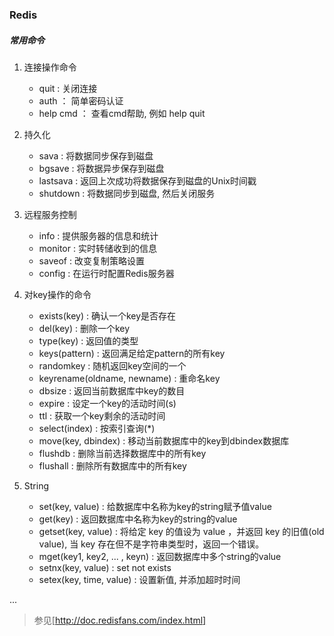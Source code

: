 ### Redis

##### 常用命令   

1. 连接操作命令
    - quit : 关闭连接
    - auth ： 简单密码认证
    - help cmd ： 查看cmd帮助, 例如 help quit

2. 持久化
    - sava : 将数据同步保存到磁盘
    - bgsave : 将数据异步保存到磁盘
    - lastsava : 返回上次成功将数据保存到磁盘的Unix时间戳
    - shutdown : 将数据同步到磁盘, 然后关闭服务
    
3. 远程服务控制
    - info : 提供服务器的信息和统计
    - monitor : 实时转储收到的信息
    - saveof : 改变复制策略设置
    - config : 在运行时配置Redis服务器
   
4. 对key操作的命令
    - exists(key) : 确认一个key是否存在
    - del(key) : 删除一个key
    - type(key) : 返回值的类型
    - keys(pattern) : 返回满足给定pattern的所有key
    - randomkey : 随机返回key空间的一个
    - keyrename(oldname, newname) : 重命名key
    - dbsize : 返回当前数据库中key的数目
    - expire : 设定一个key的活动时间(s)
    - ttl : 获取一个key剩余的活动时间
    - select(index) : 按索引查询(*)
    - move(key, dbindex) : 移动当前数据库中的key到dbindex数据库
    - flushdb : 删除当前选择数据库中的所有key
    - flushall : 删除所有数据库中的所有key
    
5. String
    - set(key, value) : 给数据库中名称为key的string赋予值value
    - get(key) : 返回数据库中名称为key的string的value
    - getset(key, value) : 将给定 key 的值设为 value ，并返回 key 的旧值(old value), 当 key 存在但不是字符串类型时，返回一个错误。
    - mget(key1, key2, ... , keyn) : 返回数据库中多个string的value
    - setnx(key, value) : set not exists
    - setex(key, time, value) : 设置新值, 并添加超时时间
   
...

> 参见[http://doc.redisfans.com/index.html]